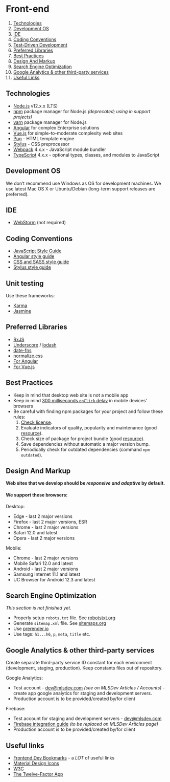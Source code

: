# Front-end

1. [Technologies](#technologies)
1. [Development OS](#development-os)
1. [IDE](#ide)
1. [Coding Conventions](#coding-conventions)
1. [Test-Driven Development](#test-driven-development)
1. [Preferred Libraries](#preferred-libraries)
1. [Best Practices](#best-practices)
1. [Design And Markup](#design-and-markup)
1. [Search Engine Optimization](#search-engine-optimization)
1. [Google Analytics & other third-party services](#google-analytics--other-third-party-services)
1. [Useful Links](#useful-links)


## Technologies

* [Node.js](https://nodejs.org/en) v12.x.x (LTS)
* [npm](https://www.npmjs.com) package manager for Node.js _(deprecated; using in support projects)_
* [yarn](https://yarnpkg.com/) package manager for Node.js
* [Angular](https://angular.io/) for complex Enterprise solutions
* [Vue.js](https://vuejs.org/) for simple-to-moderate complexity web sites
* [Pug](https://pugjs.org) - HTML template engine
* [Stylus](http://stylus-lang.com/) - CSS preprocessor
* [Webpack](https://webpack.js.org/) 4.x.x - JavaScript module bundler
* [TypeScript](https://www.typescriptlang.org/) 4.x.x - optional types, classes, and modules to JavaScript


## Development OS

We don’t recommend use Windows as OS for development machines. We use latest Mac OS X or Ubuntu/Debian (long-term support releases are preferred).


## IDE

* [WebStorm](https://www.jetbrains.com/webstorm) (not required)


## Coding Conventions

* [JavaScript Style Guide](https://github.com/airbnb/javascript)
* [Angular style guide](https://angular.io/guide/styleguide)
* [CSS and SASS style guide](https://github.com/airbnb/css)
* [Stylus style guide](https://github.com/skyout/stylus-styleguide)


## Unit testing

Use these frameworks:
* [Karma](http://karma-runner.github.io)
* [Jasmine](http://jasmine.github.io)


## Preferred Libraries

* [RxJS](https://github.com/ReactiveX/rxjs)
* [Underscore](http://underscorejs.org) / [lodash](https://lodash.com)
* [date-fns](https://date-fns.org/)
* [normalize.css](https://github.com/necolas/normalize.css/)
* [For Angular](./angular.md)
* [For Vue.js](./vuejs.md)


## Best Practices

* Keep in mind that desktop web site is not a mobile app
* Keep in mind [300 milliseconds `onClick` delay](http://www.sitepoint.com/5-ways-prevent-300ms-click-delay-mobile-devices) in mobile devices' browsers
* Be careful with finding npm packages for your project and follow these rules:
  1. [Check license](https://github.com/MLSDev/development-standards/blob/master/common/common.md#licenses).
  2. Evaluate indicators of quality, popularity and maintenance (good [resource](https://npms.io)).
  3. Check size of package for project bundle (good [resource](https://bundlephobia.com/)).
  4. Save dependencies without automatic a major version bump.
  5. Periodically check for outdated dependencies (command `npm outdated`).


## Design And Markup

__Web sites that we develop should be *responsive and adaptive* by default.__

#### We support these browsers:
Desktop:
* Edge - last 2 major versions
* Firefox - last 2 major versions, ESR
* Chrome - last 2 major versions
* Safari 12.0 and latest
* Opera - last 2 major versions

Mobile:
* Chrome - last 2 major versions
* Mobile Safari 12.0 and latest
* Android - last 2 major versions
* Samsung Internet 11.1 and latest
* UC Browser for Android 12.3 and latest


## Search Engine Optimization

_This section is not finished yet._

* Properly setup `robots.txt` file. See [robotstxt.org](http://www.robotstxt.org)
* Generate `sitemap.xml` file. See [sitemaps.org](https://www.sitemaps.org)
* Use [prerender.io](https://prerender.io)
* Use tags: `h1...h6`, `p`, `meta`, `title` etc.


## Google Analytics & other third-party services

Create separate third-party service ID constant for each environment (development, staging, production).
Keep constants files out of repository.

Google Analytics:
* Test account - dev@mlsdev.com _(see on MLSDev Articles / Accounts)_ - create app google analytics for staging and development servers.
* Production account is to be provided/created by/for client

Firebase:
* Test account for staging and development servers - dev@mlsdev.com
* [Firebase integration guide](https://docs.google.com/document/d/1qobl-BeepjCSQz8AxA8EpMsSiAnx4vX86CDc-NZSjJE) _(to be replaced on MLSDev Articles page)_
* Production account is to be provided/created by/for client

## Useful links

* [Frontend Dev Bookmarks](https://github.com/dypsilon/frontend-dev-bookmarks) - a _LOT_ of useful links
* [Material Design Icons](https://material.io/resources/icons)
* [W3C](http://w3.org)
* [The Twelve-Factor App](http://12factor.net/)
